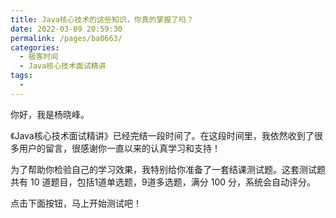 ```yaml
---
title: Java核心技术的这些知识，你真的掌握了吗？
date: 2022-03-09 20:59:30
permalink: /pages/ba0663/
categories:
  - 极客时间
  - Java核心技术面试精讲
tags:
  - 
---
```

<p>你好，我是杨晓峰。</p><p>《Java核心技术面试精讲》已经完结一段时间了。在这段时间里，我依然收到了很多用户的留言，很感谢你一直以来的认真学习和支持！</p><p>为了帮助你检验自己的学习效果，我特别给你准备了一套结课测试题。这套测试题共有 10 道题目，包括1道单选题，9道多选题，满分 100 分，系统会自动评分。</p><p>点击下面按钮，马上开始测试吧！</p><p><a href="http://time.geekbang.org/quiz/intro?act_id=173&exam_id=406"><img src="https://static001.geekbang.org/resource/image/28/a4/28d1be62669b4f3cc01c36466bf811a4.png?wh=1142*201" alt=""></a></p><!-- [[[read_end]]] -->